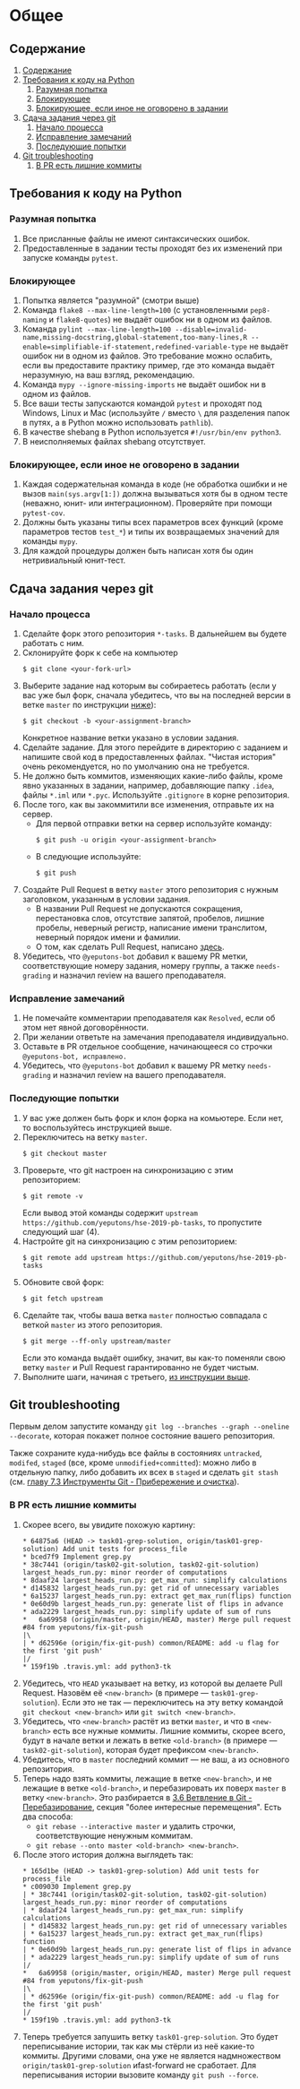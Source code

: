 # Общее
## Содержание
1. [Содержание](#содержание)
1. [Требования к коду на Python](#требования-к-коду-на-python)
    1. [Разумная попытка](#разумная-попытка)
    1. [Блокирующее](#блокирующее)
    1. [Блокирующее, если иное не оговорено в задании](#блокирующее-если-иное-не-оговорено-в-задании)
1. [Сдача задания через git](#сдача-задания-через-git)
    1. [Начало процесса](#начало-процесса)
	1. [Исправление замечаний](#исправление-замечаний)
    1. [Последующие попытки](#последующие-попытки)
1. [Git troubleshooting](#git-troubleshooting)
    1. [В PR есть лишние коммиты](#в-pr-есть-лишние-коммиты)

## Требования к коду на Python
### Разумная попытка
1. Все присланные файлы не имеют синтаксических ошибок.
1. Предоставленные в задании тесты проходят без их изменений при запуске команды `pytest`.
### Блокирующее
1. Попытка является "разумной" (смотри выше)
1. Команда `flake8 --max-line-length=100` (с установленными `pep8-naming` и `flake8-quotes`) не выдаёт ошибок ни в одном из файлов.
1. Команда `pylint --max-line-length=100 --disable=invalid-name,missing-docstring,global-statement,too-many-lines,R --enable=simplifiable-if-statement,redefined-variable-type` не выдаёт ошибок ни в одном из файлов.
   Это требование можно ослабить, если вы предоставите практику пример, где это команда выдаёт неразумную, на ваш взгляд, рекомендацию.
1. Команда `mypy --ignore-missing-imports` не выдаёт ошибок ни в одном из файлов.
1. Все ваши тесты запускаются командой `pytest` и проходят под Windows, Linux и Mac (используйте `/` вместо `\` для разделения папок в путях, а в Python можно использовать `pathlib`).
1. В качестве shebang в Python используется `#!/usr/bin/env python3`.
1. В неисполняемых файлах shebang отсутствует.

### Блокирующее, если иное не оговорено в задании
1. Каждая содержательная команда в коде (не обработка ошибки и не вызов `main(sys.argv[1:])` должна вызываться
   хотя бы в одном тесте (неважно, юнит- или интеграционном).
   Проверяйте при помощи `pytest-cov`.
1. Должны быть указаны типы всех параметров всех функций (кроме параметров тестов `test_*`) и типы их возвращаемых значений для команды `mypy`.
1. Для каждой процедуры должен быть написан хотя бы один нетривиальный юнит-тест.

## Сдача задания через git
### Начало процесса
1. Сделайте форк этого репозитория `*-tasks`. В дальнейшем вы будете работать с ним.
1. Склонируйте форк к себе на компьютер
    ```
    $ git clone <your-fork-url>
    ```
1. Выберите задание над которым вы собираетесь работать (если у вас уже был форк, сначала убедитесь, что вы на последней версии в ветке `master` по инструкции [ниже](#последующие-попытки)):
    ```
    $ git checkout -b <your-assignment-branch>
    ```
    Конкретное название ветки указано в условии задания.
1. Сделайте задание. Для этого перейдите в директорию с заданием и напишите свой код в предоставленных файлах. "Чистая история" очень рекомендуется, но по умолчанию она не требуется.
1. Не должно быть коммитов, изменяющих какие-либо файлы, кроме явно указанных в задании, например, добавляющие папку `.idea`, файлы `*.iml` или `*.pyc`. Используйте `.gitignore` в корне репозитория.
1. После того, как вы закоммитили все изменения, отправьте их на сервер.
    * Для первой отправки ветки на сервер используйте команду:
      ```
      $ git push -u origin <your-assignment-branch>
      ```
    * В следующие используйте:
      ```
      $ git push
      ```
1. Создайте Pull Request в ветку `master` этого репозитория с нужным заголовком, указанным в условии задания.
    * В названии Pull Request не допускаются сокращения, перестановка слов, отсутствие запятой, пробелов, лишние пробелы,
      неверный регистр, написание имени транслитом, неверный порядок имени и фамилии.
    * О том, как сделать Pull Request, написано [здесь](https://help.github.com/articles/creating-a-pull-request/).
1. Убедитесь, что `@yeputons-bot` добавил к вашему PR метки, соответствующие
   номеру задания, номеру группы, а также `needs-grading` и назначил review
   на вашего преподавателя.

### Исправление замечаний
1. Не помечайте комментарии преподавателя как `Resolved`, если об этом
   нет явной договорённости.
1. При желании ответьте на замечания преподавателя индивидуально.
1. Оставьте в PR отдельное сообщение, начинающееся со строчки
   `@yeputons-bot, исправлено.`
1. Убедитесь, что `@yeputons-bot` добавил к вашему PR метку `needs-grading`
   и назначил review на вашего преподавателя.

### Последующие попытки
1. У вас уже должен быть форк и клон форка на комьютере. Если нет, то воспользуйтесь инструкцией выше.
2. Переключитесь на ветку `master`.
    ```
    $ git checkout master
    ```
3. Проверьте, что git настроен на синхронизацию с этим репозиторием:
    ```
    $ git remote -v
    ```
    Если вывод этой команды содержит `upstream https://github.com/yeputons/hse-2019-pb-tasks`, то пропустите
    следующий шаг (4).
4. Настройте git на синхронизацию с этим репозиторием:
    ```
    $ git remote add upstream https://github.com/yeputons/hse-2019-pb-tasks
    ```
5. Обновите свой форк:
    ```
    $ git fetch upstream
    ```
6. Сделайте так, чтобы ваша ветка `master` полностью совпадала с веткой `master` из этого репозитория.
    ```
    $ git merge --ff-only upstream/master
    ```
    Если это команда выдаёт ошибку, значит, вы как-то поменяли свою ветку `master` и Pull Request гарантированно не будет чистым.
7. Выполните шаги, начиная с третьего, [из инструкции выше](#начало-процесса).

## Git troubleshooting
Первым делом запустите команду `git log --branches --graph --oneline --decorate`, которая
покажет полное состояние вашего репозитория.

Также сохраните куда-нибудь все файлы в состояниях `untracked`, `modifed`, `staged`
(все, кроме `unmodified+committed`):
можно либо в отдельную папку, либо добавить их всех в `staged` и сделать `git stash`
(см. [главу 7.3 Инструменты Git - Прибережение и очистка](https://git-scm.com/book/ru/v2/%D0%98%D0%BD%D1%81%D1%82%D1%80%D1%83%D0%BC%D0%B5%D0%BD%D1%82%D1%8B-Git-%D0%9F%D1%80%D0%B8%D0%B1%D0%B5%D1%80%D0%B5%D0%B6%D0%B5%D0%BD%D0%B8%D0%B5-%D0%B8-%D0%BE%D1%87%D0%B8%D1%81%D1%82%D0%BA%D0%B0)).

### В PR есть лишние коммиты
1. Скорее всего, вы увидите похожую картину:
   ```
   * 64875a6 (HEAD -> task01-grep-solution, origin/task01-grep-solution) Add unit tests for process_file
   * bced7f9 Implement grep.py
   * 38c7441 (origin/task02-git-solution, task02-git-solution) largest_heads_run.py: minor reorder of computations
   * 8daaf24 largest_heads_run.py: get_max_run: simplify calculations
   * d145832 largest_heads_run.py: get rid of unnecessary variables
   * 6a15237 largest_heads_run.py: extract get_max_run(flips) function
   * 0e60d9b largest_heads_run.py: generate list of flips in advance
   * ada2229 largest_heads_run.py: simplify update of sum of runs
   *   6a69958 (origin/master, origin/HEAD, master) Merge pull request #84 from yeputons/fix-git-push
   |\  
   | * d62596e (origin/fix-git-push) common/README: add -u flag for the first 'git push'
   |/  
   * 159f19b .travis.yml: add python3-tk
   ```
1. Убедитесь, что `HEAD` указывает на ветку, из которой вы делаете Pull Request.
   Назовём её `<new-branch>` (в примере — `task01-grep-solution`).
   Если это не так — переключитесь на эту ветку командой `git checkout <new-branch>` или `git switch <new-branch>`.
1. Убедитесь, что `<new-branch>` растёт из ветки `master`, и что в `<new-branch>` есть все нужные коммиты.
   Лишние коммиты, скорее всего, будут в начале ветки и лежать в ветке `<old-branch>` (в примере — `task02-git-solution`),
   которая будет префиксом `<new-branch>`.
1. Убедитесь, что в `master` последний коммит — не ваш, а из основного репозитория.
1. Теперь надо взять коммиты, лежащие в ветке `<new-branch>`, и не лежащие в ветке `<old-branch>`, и перебазировать
   их поверх `master` в ветку `<new-branch>`.
   Это разбирается в [3.6 Ветвление в Git - Перебазирование](https://git-scm.com/book/ru/v2/Ветвление-в-Git-Перебазирование),
   секция "более интересные перемещения".
   Есть два способа:
    * `git rebase --interactive master` и удалить строчки, соответствующие ненужным коммитам.
    * `git rebase --onto master <old-branch> <new-branch>`.
1. После этого история должна выглядеть так:
   ```
   * 165d1be (HEAD -> task01-grep-solution) Add unit tests for process_file
   * c009030 Implement grep.py
   | * 38c7441 (origin/task02-git-solution, task02-git-solution) largest_heads_run.py: minor reorder of computations
   | * 8daaf24 largest_heads_run.py: get_max_run: simplify calculations
   | * d145832 largest_heads_run.py: get rid of unnecessary variables
   | * 6a15237 largest_heads_run.py: extract get_max_run(flips) function
   | * 0e60d9b largest_heads_run.py: generate list of flips in advance
   | * ada2229 largest_heads_run.py: simplify update of sum of runs
   |/  
   *   6a69958 (origin/master, origin/HEAD, master) Merge pull request #84 from yeputons/fix-git-push
   |\  
   | * d62596e (origin/fix-git-push) common/README: add -u flag for the first 'git push'
   |/  
   * 159f19b .travis.yml: add python3-tk
   ```
1. Теперь требуется запушить ветку `task01-grep-solution`.
   Это будет переписывание истории, так как мы стёрли из неё какие-то коммиты.
   Другими словами, она уже не является надмножеством `origin/task01-grep-solution` иfast-forward не сработает.
   Для переписывания истории вызовите команду `git push --force`.
